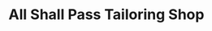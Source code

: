 ---
title: "All Shall Pass Tailoring Shop"
url: /accra/all-shall-pass-tailoring-shop/
shop: Schneiderei
---